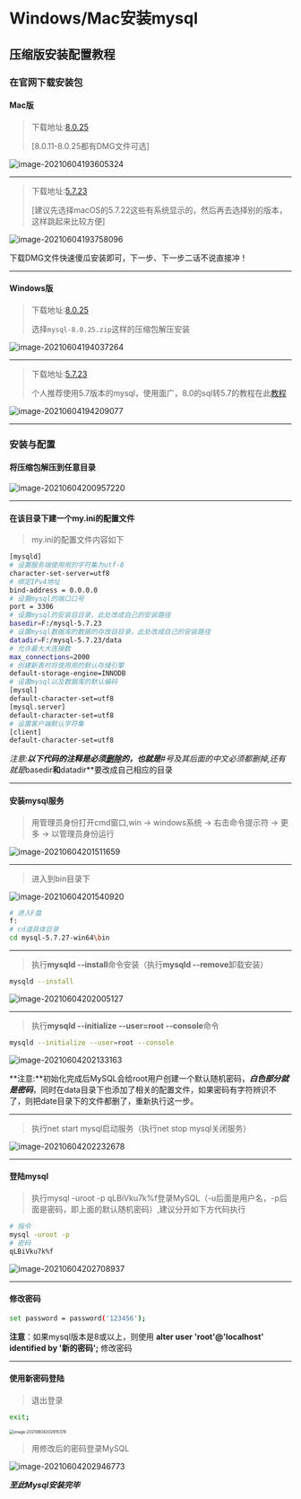 # Windows/Mac安装mysql

## 压缩版安装配置教程

### 在官网下载安装包

#### Mac版

> 下载地址:[8.0.25](https://dev.mysql.com/downloads/mysql/)
>
> [8.0.11-8.0.25都有DMG文件可选]

![image-20210604193605324](image-20210604193605324.png)

---



> 下载地址:[5.7.23](https://downloads.mysql.com/archives/community/)
>
> [建议先选择macOS的5.7.22这些有系统显示的，然后再去选择别的版本，这样跳起来比较方便]

![image-20210604193758096](image-20210604193758096.png)

下载DMG文件快速傻瓜安装即可，下一步、下一步二话不说直接冲！

---



#### Windows版

> 下载地址:[8.0.25](https://dev.mysql.com/downloads/mysql/)
>
> 选择`mysql-8.0.25.zip`这样的压缩包解压安装

![image-20210604194037264](image-20210604194037264.png)

---



> 下载地址:[5.7.23](https://downloads.mysql.com/archives/community/)
>
> 个人推荐使用5.7版本的mysql，使用面广，8.0的sql转5.7的教程在此[教程](https://blog.csdn.net/yw99999/article/details/117353156)

![image-20210604194209077](image-20210604194209077.png)

---



### 安装与配置

#### 将压缩包解压到任意目录

![image-20210604200957220](image-20210604200957220.png)

---

#### 在该目录下建一个my.ini的配置文件

> my.ini的配置文件内容如下

```bash
[mysqld]
# 设置服务端使⽤用的字符集为utf-8
character-set-server=utf8
# 绑定IPv4地址
bind-address = 0.0.0.0
# 设置mysql的端⼝口号
port = 3306
# 设置mysql的安装⽬目录，此处改成自己的安装路径
basedir=F:/mysql-5.7.23
# 设置mysql数据库的数据的存放⽬目录，此处改成自己的安装路径
datadir=F:/mysql-5.7.23/data
# 允许最⼤大连接数
max_connections=2000
# 创建新表时将使⽤用的默认存储引擎
default-storage-engine=INNODB
# 设置mysql以及数据库的默认编码
[mysql]
default-character-set=utf8
[mysql.server]
default-character-set=utf8
# 设置客户端默认字符集
[client]
default-character-set=utf8
```

**注意:**以下代码的注释是必须<u>删除</u>的，也就是***#***号及其后面的*中文*必须都删掉,还有就是**basedir**和**datadir**要改成自己相应的目录

---



#### 安装mysql服务

> 用管理员身份打开cmd窗口,win -> windows系统 -> 右击命令提示符 -> 更多 -> 以管理员身份运行

![image-20210604201511659](image-20210604201511659.png)

---



> 进入到bin目录下

![image-20210604201540920](image-20210604201540920.png)

```bash
# 进入F盘
f:
# cd道具体目录
cd mysql-5.7.27-win64\bin
```

---

>执行**mysqld --install**命令安装（执行**mysqld --remove**卸载安装）

```bash
mysqld --install
```

![image-20210604202005127](image-20210604202005127.png)

---

> 执行**mysqld --initialize --user=root --console**命令

```bash
mysqld --initialize --user=root --console
```

![image-20210604202133163](image-20210604202133163.png)

**注意:**初始化完成后MySQL会给root用户创建一个默认随机密码，***白色部分就是密码***，同时在data目录下也添加了相关的配置文件，如果密码有字符辨识不了，则把date目录下的文件都删了，重新执行这一步。

---

> 执行net start mysql启动服务（执行net stop mysql关闭服务）

![image-20210604202232678](image-20210604202232678.png)

---

#### 登陆mysql

>执行mysql -uroot -p qLBiVku7k%f登录MySQL（-u后面是用户名，-p后面是密码，即上面的默认随机密码）,建议分开如下方代码执行

```bash
# 指令
mysql -uroot -p 
# 密码
qLBiVku7k%f
```

![image-20210604202708937](image-20210604202708937.png)

---

#### 修改密码

```bash
set password = password('123456');
```

**注意**：如果mysql版本是8或以上，则使用 **alter user 'root'@'localhost' identified by '新的密码';** 修改密码

---

#### 使用新密码登陆

> 退出登录

```bash
exit;
```

<img src="image-20210604202915378.png" alt="image-20210604202915378" style="zoom:50%;" />

> 用修改后的密码登录MySQL

![image-20210604202946773](image-20210604202946773.png)



***至此Mysql安装完毕***

